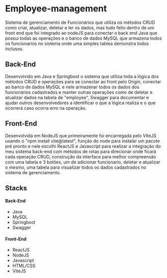 # Employee-management
  Sistema de gerenciamento de Funcionários que utiliza os métodos CRUD como criar, atualizar, deletar e ler os dados, mas tudo feito dentro de um front end que foi integrado ao nodeJS para conectar o back end Java que possui todas as operações e o banco de dados MySQL que armazena todos os funcionarios no sistema onde uma simples tablea demonstra todos inclusos.

## Back-End
  Desenvolvido em Java e Springboot o sistema que utiliza toda a lógica dos métodos CRUD e operações para se conectar ao front pelo Origin, conectar ao banco de dados MySQL e nele armazenar todos os dados dos funcionários cadastrados e manter outras operações como de deletar e atualizar dados na tabela de "employee", Swagger para documentar e ajudar outros desenvolvedores a identificar o que a lógica realiza e o que ocorrerá caso ocorra erro na operação.

## Front-End
  Desenvolvida em NodeJS que primeiramente foi encarregada pelo ViteJS usando o "npm install vite@latest", função do node para instalar um pacote pré pronto e nele escolhi ReactJS e Javascript para realizar a integração do meu sistema back-end com métodos de rotas para direcionar onde ficará cada operação CRUD, construção da interface para melhor compreensão com uma tabela e 3 botões, um de adicionar funcionario, deletar e atualizar o mesmo, uma tabela para visualizar todos os dados cadastrados no sistema de gerenciamento.

## Stacks
#### Back-End
- Java
- MySQL
- Springboot
- Swagger

#### Front-End
- ReactJS
- NodeJS
- Javascript
- HTML/CSS
- ViteJS
